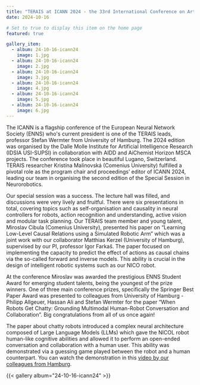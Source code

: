 ```yaml
---
title: "TERAIS at ICANN 2024 - the 33rd International Conference on Artificial Neural Networks"
date: 2024-10-16

# Set to true to display this item on the home page
featured: true

gallery_item:
  - album: 24-10-16-icann24
    image: 1.jpg
  - album: 24-10-16-icann24
    image: 2.jpg
  - album: 24-10-16-icann24
    image: 3.jpg
  - album: 24-10-16-icann24
    image: 4.jpg
  - album: 24-10-16-icann24
    image: 5.jpg
  - album: 24-10-16-icann24
    image: 6.jpg        
---
```


The ICANN is a flagship conference of the European Neural Network Society (ENNS) who's current president is one of the TERAIS leads, professor Stefan Wermter from University of Hamburg. The 2024 edition was organised by the Dalle Molle Institute for Artificial Intelligence Research (IDSIA USI-SUPSI) in collaboration with AIDD and AiChemist Horizon MSCA projects. The conference took place in beautiful Lugano, Switzerland. TERAIS researcher Kristína Malinovská (Comenius University) fulfilled a pivotal role as the program chair and proceedings’ editor of ICANN 2024, leading our team in organising the second edition of the Special Session in Neurorobotics. 

Our special session was a success. The lecture hall was filled, and discussions were very lively and fruitful. There were six presentations in total, covering topics such as self-organisation and causality in neural controllers for robots, action recognition and understanding, active vision and modular task planning. Our TERAIS team member and young talent, Miroslav Cibula (Comenius University), presented his paper on “Learning Low-Level Causal Relations using a Simulated Robotic Arm” which was a joint work with our collaborator Matthias Kerzel (University of Hamburg), supervised by our PI, professor Igor Farkaš. The paper focused on implementing the capacity to predict the effect of actions as causal chains via the so-called forward and inverse models. This ability is crucial in the design of intelligent robotic systems such as our NICO robot.

At the conference Miroslav was awarded the prestigious ENNS Student Award for emerging student talents, being the youngest of the prize winners. One of three main conference prizes, specifically the Springer Best Paper Award was presented to colleagues from University of Hamburg - Philipp Allgeuer, Hassan Ali and Stefan Wermter for the paper “When Robots Get Chatty: Grounding Multimodal Human-Robot Conversation and Collaboration”. Big congratulations from all of us once again!

The paper about chatty robots introduced a complex neural architecture composed of  Large Language Models (LLMs) which gave the NICOL robot human-like cognitive abilities and allowed it to perform an open-ended conversation and collaboration with a human user. This ability was demonstrated via a guessing game played between the robot and a human counterpart. You can watch the demonstration in this <a href="https://www.youtube.com/watch?v=A2WLEuiM3-s">video by our colleagues from Hamburg</a>.

{{< gallery album="24-10-16-icann24" >}}

